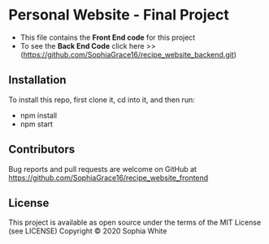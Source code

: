# Personal Website - Final Project
* This file contains the <b>Front End code</b> for this project
* To see the <b>Back End Code</b> click here >> (https://github.com/SophiaGrace16/recipe_website_backend.git)

## Installation

To install this repo, first clone it, cd into it, and then run:

* npm install
* npm start

## Contributors

Bug reports and pull requests are welcome on GitHub at https://github.com/SophiaGrace16/recipe_website_frontend

## License

This project is available as open source under the terms of the MIT License (see LICENSE) Copyright © 2020 Sophia White

